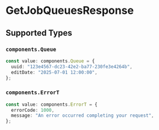 # GetJobQueuesResponse


## Supported Types

### `components.Queue`

```typescript
const value: components.Queue = {
  uuid: "123e4567-dc23-42e2-ba77-230fe3e4264b",
  editDate: "2025-07-01 12:00:00",
};
```

### `components.ErrorT`

```typescript
const value: components.ErrorT = {
  errorCode: 1000,
  message: "An error occurred completing your request",
};
```

